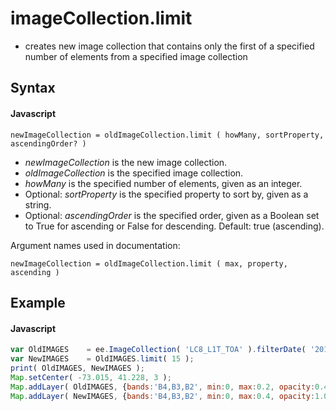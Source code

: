 # imageCollection.limit
- creates new image collection that contains only the first of a specified number of elements from a specified image collection 

## Syntax

#### Javascript
```
newImageCollection = oldImageCollection.limit ( howMany, sortProperty, ascendingOrder? )
```
- *newImageCollection* is the new image collection.
- *oldImageCollection* is the specified image collection.
- *howMany* is the specified number of elements, given as an integer.
- Optional: *sortProperty* is the specified property to sort by, given as a string.
- Optional: *ascendingOrder* is the specified order, given as a Boolean set to True for ascending or False for descending. Default: true (ascending).

Argument names used in documentation:
```
newImageCollection = oldImageCollection.limit ( max, property, ascending )
```

## Example

#### Javascript
```javascript
var OldIMAGES    = ee.ImageCollection( 'LC8_L1T_TOA' ).filterDate( '2014-10-03','2014-10-04' );    
var NewIMAGES    = OldIMAGES.limit( 15 );
print( OldIMAGES, NewIMAGES );
Map.setCenter( -73.015, 41.228, 3 );                                                         
Map.addLayer( OldIMAGES, {bands:'B4,B3,B2', min:0, max:0.2, opacity:0.4}, 'Original Images' );
Map.addLayer( NewIMAGES, {bands:'B4,B3,B2', min:0, max:0.4, opacity:1.0}, 'Limited Images'  );

```
